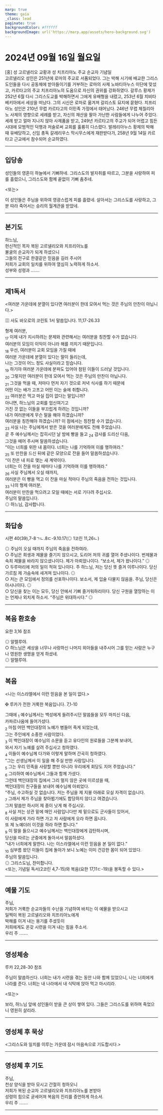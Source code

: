 ```yaml
---
marp: true
theme: gaia
_class: lead
paginate: true
backgroundColor: #ffffff
backgroundImage: url('https://marp.app/assets/hero-background.svg')
---
```


# 2024년 09월 16일 월요일

[홍] 성 고르넬리오 교황과 성 치프리아노 주교 순교자 기념일  
고르넬리오 성인은 251년에 로마의 주교로 서품되었다. 그는 박해 시기에 배교한 그리스도인들을 다시 공동체에 받아들이기를 거부하는 로마의 사제 노바티아누스 이단에 맞섰고, 카르타고의 주교 치프리아노의 도움으로 자신의 권위를 강화하였다. 갈루스 황제가 252년 6월 다시 그리스도교를 박해하면서 그에게 유배형을 내렸고, 253년 6월 치비타베키아에서 세상을 떠났다. 그의 시신은 로마로 옮겨져 갈리스토 묘지에 묻혔다.
치프리아노 성인은 210년 무렵 카르타고의 이민족 가정에서 태어났다. 246년 무렵 체칠리아노 사제의 영향으로 세례를 받고, 자신의 재산을 팔아 가난한 사람들에게 나누어 주었다. 세례 받고 얼마 지나지 않아 사제품을 받고, 249년 카르타고의 주교가 되어 어렵고 힘든 시대에 모범적인 덕행과 저술로써 교회를 훌륭히 다스렸다. 발레리아누스 황제의 박해 때 유배당하고, 신임 총독 갈레리우스 막시무스에게 재판받다가, 258년 9월 14일 카르타고 근교에서 참수되어 순교하였다.




---

## 입당송

성인들의 영혼이 하늘에서 기뻐하네. 그리스도의 발자취를 따르고, 그분을 사랑하여 피를 흘렸으니, 그리스도와 함께 끝없이 기뻐 춤추네.  
  
<또는>  
  
이 성인들은 주님을 위하여 영광스럽게 피를 흘렸네. 살아서는 그리스도를 사랑하고, 그분 따라 죽어서는 승리의 월계관을 받았네.  


---

## 본기도

하느님,  
헌신적인 목자 복된 고르넬리오와 치프리아노를  
불굴의 순교자가 되게 하셨으니  
그들의 전구로 한결같은 믿음을 길러 주시어  
저희가 교회의 일치를 위하여 열심히 노력하게 하소서.  
성부와 성령과 …….  
  


---

## 제1독서

<여러분 가운데에 분열이 있다면 여러분이 한데 모여서 먹는 것은 주님의 만찬이 아닙니다.>

▥ 사도 바오로의 코린토 1서 말씀입니다. 11,17-26.33

형제 여러분,  
<sub>17</sub> 이제 내가 지시하려는 문제와 관련해서는 여러분을 칭찬할 수가 없습니다.  
여러분의 모임이 이익이 아니라 해를 끼치기 때문입니다.  
<sub>18</sub> 우선, 여러분이 교회 모임을 가질 때에  
여러분 가운데에 분열이 있다는 말이 들리는데,  
나는 그것이 어느 정도 사실이라고 믿습니다.  
<sub>19</sub> 하기야 여러분 가운데에 분파도 있어야 참된 이들이 드러날 것입니다.  
<sub>20</sub> 그렇지만 여러분이 한데 모여서 먹는 것은 주님의 만찬이 아닙니다.  
<sub>21</sub> 그것을 먹을 때, 저마다 먼저 자기 것으로 저녁 식사를 하기 때문에  
어떤 이는 배가 고프고 어떤 이는 술에 취합니다.  
<sub>22</sub> 여러분은 먹고 마실 집이 없다는 말입니까?  
아니면, 하느님의 교회를 업신여기고  
가진 것 없는 이들을 부끄럽게 하려는 것입니까?  
내가 여러분에게 무슨 말을 해야 하겠습니까?  
여러분을 칭찬해야 하겠습니까? 이 점에서는 칭찬할 수가 없습니다.  
<sub>23</sub> 사실 나는 주님에게서 받은 것을 여러분에게도 전해 주었습니다.  
곧 주 예수님께서는 잡히시던 날 밤에 빵을 들고 <sub>24</sub> 감사를 드리신 다음,  
그것을 떼어 주시며 말씀하셨습니다.  
“이는 너희를 위한 내 몸이다. 너희는 나를 기억하여 이를 행하여라.”  
<sub>25</sub> 또 만찬을 드신 뒤에 같은 모양으로 잔을 들어 말씀하셨습니다.  
“이 잔은 내 피로 맺는 새 계약이다.  
너희는 이 잔을 마실 때마다 나를 기억하여 이를 행하여라.”  
<sub>26</sub> 사실 주님께서 오실 때까지,  
여러분은 이 빵을 먹고 이 잔을 마실 적마다 주님의 죽음을 전하는 것입니다.  
<sub>33</sub> 나의 형제 여러분,  
여러분이 만찬을 먹으려고 모일 때에는 서로 기다려 주십시오.  
주님의 말씀입니다.  
◎ 하느님, 감사합니다.  
  


---

## 화답송

시편 40(39),7-8ㄱㄴ.8ㄷ-9.10.17(◎ 1코린 11,26ㄴ)

◎ 주님이 오실 때까지 주님의 죽음을 전하여라.  
○ 주님은 희생과 제물을 즐기지 않으시고, 도리어 저의 귀를 열어 주셨나이다. 번제물과 속죄 제물을 바라지 않으셨나이다. 제가 아뢰었나이다. “보소서, 제가 왔나이다.” ◎  
○ 두루마리에 저의 일이 적혀 있나이다. 주 하느님, 저는 당신 뜻 즐겨 이루나이다. 당신 가르침 제 가슴속에 새겨져 있나이다. ◎  
○ 저는 큰 모임에서 정의를 선포하나이다. 보소서, 제 입술 다물지 않음을. 주님, 당신은 아시나이다. ◎  
○ 당신을 찾는 이는 모두, 당신 안에서 기뻐 즐거워하리이다. 당신 구원을 열망하는 이는 언제나 외치게 하소서. “주님은 위대하시다.” ◎  
  


---

## 복음 환호송

요한 3,16 참조

◎ 알렐루야.  
○ 하느님은 세상을 너무나 사랑하신 나머지 외아들을 내주시어 그를 믿는 사람은 누구나 영원한 생명을 얻게 하셨네.  
◎ 알렐루야.  
  


---

## 복음

<나는 이스라엘에서 이런 믿음을 본 일이 없다.>

✠ 루카가 전한 거룩한 복음입니다. 7,1-10

그때에 <sub>1</sub> 예수님께서는 백성에게 들려주시던 말씀들을 모두 마치신 다음,  
카파르나움에 들어가셨다.  
<sub>2</sub> 마침 어떤 백인대장의 노예가 병들어 죽게 되었는데,  
그는 주인에게 소중한 사람이었다.  
<sub>3</sub> 이 백인대장이 예수님의 소문을 듣고 유다인의 원로들을 그분께 보내어,  
와서 자기 노예를 살려 주십사고 청하였다.  
<sub>4</sub> 이들이 예수님께 다가와 이렇게 말하며 간곡히 청하였다.  
“그는 선생님께서 이 일을 해 주실 만한 사람입니다.  
<sub>5</sub> 그는 우리 민족을 사랑할 뿐만 아니라 우리에게 회당도 지어 주었습니다.”  
<sub>6</sub> 그리하여 예수님께서 그들과 함께 가셨다.  
그런데 백인대장의 집에서 그리 멀지 않은 곳에 이르셨을 때,  
백인대장이 친구들을 보내어 예수님께 아뢰었다.  
“주님, 수고하실 것 없습니다. 저는 주님을 제 지붕 아래로 모실 자격이 없습니다.  
<sub>7</sub> 그래서 제가 주님을 찾아뵙기에도 합당하지 않다고 여겼습니다.  
그저 말씀만 하시어 제 종이 낫게 해 주십시오.  
<sub>8</sub> 사실 저는 상관 밑에 매인 사람입니다만 제 밑으로도 군사들이 있어서,  
이 사람에게 가라 하면 가고 저 사람에게 오라 하면 옵니다.  
또 제 노예더러 이것을 하라 하면 합니다.”  
<sub>9</sub> 이 말을 들으시고 예수님께서는 백인대장에게 감탄하시며,  
당신을 따르는 군중에게 돌아서서 말씀하셨다.  
“내가 너희에게 말한다. 나는 이스라엘에서 이런 믿음을 본 일이 없다.”  
<sub>10</sub> 심부름 왔던 이들이 집에 돌아가 보니 노예는 이미 건강한 몸이 되어 있었다.  
주님의 말씀입니다.  
◎ 그리스도님, 찬미합니다.  
<또는, 기념일 독서(2코린 4,7-15)와 복음(요한 17,11ㄷ-19)을 봉독할 수 있다.>  
  


---

## 예물 기도

주님,  
저희가 거룩한 순교자들의 수난을 기념하여 바치는 이 예물을 받으시고  
일찍이 복된 고르넬리오와 치프리아노에게  
박해를 이겨 내는 용기를 주셨듯이  
저희에게도 온갖 시련을 이겨 내는 힘을 주소서.  
우리 주 …….  
  


---

## 영성체송

루카 22,28-30 참조

주님이 말씀하신다. 너희는 내가 시련을 겪는 동안 나와 함께 있었으니, 나는 너희에게 나라를 준다. 너희는 내 나라에서 내 식탁에 앉아 먹고 마시리라.  
  
<또는>  
  
보라, 하느님 앞에 성인들이 받을 큰 상이 쌓여 있다. 그들은 그리스도를 위하여 죽었으니 영원히 살리라.  


---

## 영성체 후 묵상

<그리스도와 일치를 이루는 가운데 잠시 마음속으로 기도합시다.>  


---

## 영성체 후 기도

주님,  
천상 양식을 받아 모시고 간절히 청하오니  
저희가 복된 순교자 고르넬리오와 치프리아노를 본받아  
성령의 힘으로 굳세어져 복음의 진리를 증언하게 하소서.  
우리 주 …….  
  


---